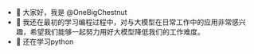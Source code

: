 - 👋 大家好，我是 @OneBigChestnut
- 👀 我还在最初的学习编程过程中，对与大模型在日常工作中的应用非常感兴趣，希望我们能够一起努力用好大模型降低我们的工作难度。
- 🌱 还在学习python


<!---
OneBigChestnut/OneBigChestnut is a ✨ special ✨ repository because its `README.md` (this file) appears on your GitHub profile.
You can click the Preview link to take a look at your changes.
--->
